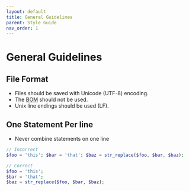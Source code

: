 ```yaml
---
layout: default
title: General Guidelines
parent: Style Guide
nav_order: 1
---
```


# General Guidelines

## File Format
- Files should be saved with Unicode (UTF-8) encoding.
- The [BOM](https://en.wikipedia.org/wiki/Byte_order_mark) should not be used.
- Unix line endings should be used (LF).

## One Statement Per line

- Never combine statements on one line

```php
// Incorrect
$foo = 'this'; $bar = 'that'; $baz = str_replace($foo, $bar, $baz);

// Correct
$foo = 'this';
$bar = 'that';
$baz = str_replace($foo, $bar, $baz);
```

